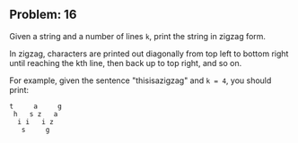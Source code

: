 Problem: 16
---
Given a string and a number of lines `k`, print the string in zigzag form.

In zigzag, characters are printed out diagonally from top left to bottom
right until reaching the kth line, then back up to top right, and so on.

For example, given the sentence "thisisazigzag" and `k = 4`,
you should print:

```
t     a     g
 h   s z   a
  i i   i z
   s     g
```
